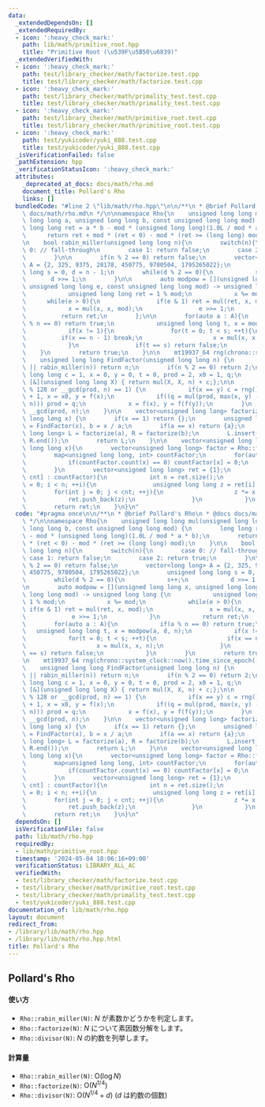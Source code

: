 ```yaml
---
data:
  _extendedDependsOn: []
  _extendedRequiredBy:
  - icon: ':heavy_check_mark:'
    path: lib/math/primitive_root.hpp
    title: "Primitive Root (\u539F\u5B50\u6839)"
  _extendedVerifiedWith:
  - icon: ':heavy_check_mark:'
    path: test/library_checker/math/factorize.test.cpp
    title: test/library_checker/math/factorize.test.cpp
  - icon: ':heavy_check_mark:'
    path: test/library_checker/math/primality_test.test.cpp
    title: test/library_checker/math/primality_test.test.cpp
  - icon: ':heavy_check_mark:'
    path: test/library_checker/math/primitive_root.test.cpp
    title: test/library_checker/math/primitive_root.test.cpp
  - icon: ':heavy_check_mark:'
    path: test/yukicoder/yuki_888.test.cpp
    title: test/yukicoder/yuki_888.test.cpp
  _isVerificationFailed: false
  _pathExtension: hpp
  _verificationStatusIcon: ':heavy_check_mark:'
  attributes:
    _deprecated_at_docs: docs/math/rho.md
    document_title: Pollard's Rho
    links: []
  bundledCode: "#line 2 \"lib/math/rho.hpp\"\n\n/**\n * @brief Pollard's Rho\n * @docs\
    \ docs/math/rho.md\n */\n\nnamespace Rho{\n    unsigned long long mul(unsigned\
    \ long long a, unsigned long long b, const unsigned long long mod) {\n       \
    \ long long ret = a * b - mod * (unsigned long long)(1.0L / mod * a * b);\n  \
    \      return ret + mod * (ret < 0) - mod * (ret >= (long long) mod);\n    }\n\
    \n    bool rabin_miller(unsigned long long n){\n        switch(n){\n        case\
    \ 0: // fall-through\n        case 1: return false;\n        case 2: return true;\n\
    \        }\n\n        if(n % 2 == 0) return false;\n        vector<long long>\
    \ A = {2, 325, 9375, 28178, 450775, 9780504, 1795265022};\n        unsigned long\
    \ long s = 0, d = n - 1;\n        while(d % 2 == 0){\n            s++;\n     \
    \       d >>= 1;\n        }\n\n        auto modpow = [](unsigned long long x,\
    \ unsigned long long e, const unsigned long long mod) -> unsigned long long {\n\
    \            unsigned long long ret = 1 % mod;\n            x %= mod;\n      \
    \      while(e > 0){\n                if(e & 1) ret = mul(ret, x, mod);\n    \
    \            x = mul(x, x, mod);\n                e >>= 1;\n            }\n  \
    \          return ret;\n        };\n\n        for(auto a : A){\n            if(a\
    \ % n == 0) return true;\n            unsigned long long t, x = modpow(a, d, n);\n\
    \            if(x != 1){\n                for(t = 0; t < s; ++t){\n          \
    \          if(x == n - 1) break;\n                    x = mul(x, x, n);\n    \
    \            }\n                if(t == s) return false;\n            }\n    \
    \    }\n        return true;\n    }\n\n    mt19937_64 rng(chrono::system_clock::now().time_since_epoch().count());\n\
    \    unsigned long long FindFactor(unsigned long long n) {\n        if(n == 1\
    \ || rabin_miller(n)) return n;\n        if(n % 2 == 0) return 2;\n        unsigned\
    \ long long c = 1, x = 0, y = 0, t = 0, prod = 2, x0 = 1, q;\n        auto f =\
    \ [&](unsigned long long X) { return mul(X, X, n) + c;};\n\n        while(t++\
    \ % 128 or __gcd(prod, n) == 1) {\n            if(x == y) c = rng() % (n - 1)\
    \ + 1, x = x0, y = f(x);\n            if((q = mul(prod, max(x, y) - min(x, y),\
    \ n))) prod = q;\n            x = f(x), y = f(f(y));\n        }\n        return\
    \ __gcd(prod, n);\n    }\n\n    vector<unsigned long long> factorize(unsigned\
    \ long long x) {\n        if(x == 1) return {};\n        unsigned long long a\
    \ = FindFactor(x), b = x / a;\n        if(a == x) return {a};\n        vector<unsigned\
    \ long long> L = factorize(a), R = factorize(b);\n        L.insert(L.end(), R.begin(),\
    \ R.end());\n        return L;\n    }\n\n    vector<unsigned long long> divisor(unsigned\
    \ long long x){\n        vector<unsigned long long> factor = Rho::factorize(x);\n\
    \        map<unsigned long long, int> countFactor;\n        for(auto x : factor){\n\
    \            if(countFactor.count(x) == 0) countFactor[x] = 0;\n            countFactor[x]++;\n\
    \        }\n        vector<unsigned long long> ret = {1};\n        for(auto [x,\
    \ cnt] : countFactor){\n            int n = ret.size();\n            for(int i\
    \ = 0; i < n; ++i){\n                unsigned long long z = ret[i];\n        \
    \        for(int j = 0; j < cnt; ++j){\n                    z *= x;\n        \
    \            ret.push_back(z);\n                }\n            }\n        }\n\
    \        return ret;\n    }\n}\n"
  code: "#pragma once\n\n/**\n * @brief Pollard's Rho\n * @docs docs/math/rho.md\n\
    \ */\n\nnamespace Rho{\n    unsigned long long mul(unsigned long long a, unsigned\
    \ long long b, const unsigned long long mod) {\n        long long ret = a * b\
    \ - mod * (unsigned long long)(1.0L / mod * a * b);\n        return ret + mod\
    \ * (ret < 0) - mod * (ret >= (long long) mod);\n    }\n\n    bool rabin_miller(unsigned\
    \ long long n){\n        switch(n){\n        case 0: // fall-through\n       \
    \ case 1: return false;\n        case 2: return true;\n        }\n\n        if(n\
    \ % 2 == 0) return false;\n        vector<long long> A = {2, 325, 9375, 28178,\
    \ 450775, 9780504, 1795265022};\n        unsigned long long s = 0, d = n - 1;\n\
    \        while(d % 2 == 0){\n            s++;\n            d >>= 1;\n        }\n\
    \n        auto modpow = [](unsigned long long x, unsigned long long e, const unsigned\
    \ long long mod) -> unsigned long long {\n            unsigned long long ret =\
    \ 1 % mod;\n            x %= mod;\n            while(e > 0){\n               \
    \ if(e & 1) ret = mul(ret, x, mod);\n                x = mul(x, x, mod);\n   \
    \             e >>= 1;\n            }\n            return ret;\n        };\n\n\
    \        for(auto a : A){\n            if(a % n == 0) return true;\n         \
    \   unsigned long long t, x = modpow(a, d, n);\n            if(x != 1){\n    \
    \            for(t = 0; t < s; ++t){\n                    if(x == n - 1) break;\n\
    \                    x = mul(x, x, n);\n                }\n                if(t\
    \ == s) return false;\n            }\n        }\n        return true;\n    }\n\
    \n    mt19937_64 rng(chrono::system_clock::now().time_since_epoch().count());\n\
    \    unsigned long long FindFactor(unsigned long long n) {\n        if(n == 1\
    \ || rabin_miller(n)) return n;\n        if(n % 2 == 0) return 2;\n        unsigned\
    \ long long c = 1, x = 0, y = 0, t = 0, prod = 2, x0 = 1, q;\n        auto f =\
    \ [&](unsigned long long X) { return mul(X, X, n) + c;};\n\n        while(t++\
    \ % 128 or __gcd(prod, n) == 1) {\n            if(x == y) c = rng() % (n - 1)\
    \ + 1, x = x0, y = f(x);\n            if((q = mul(prod, max(x, y) - min(x, y),\
    \ n))) prod = q;\n            x = f(x), y = f(f(y));\n        }\n        return\
    \ __gcd(prod, n);\n    }\n\n    vector<unsigned long long> factorize(unsigned\
    \ long long x) {\n        if(x == 1) return {};\n        unsigned long long a\
    \ = FindFactor(x), b = x / a;\n        if(a == x) return {a};\n        vector<unsigned\
    \ long long> L = factorize(a), R = factorize(b);\n        L.insert(L.end(), R.begin(),\
    \ R.end());\n        return L;\n    }\n\n    vector<unsigned long long> divisor(unsigned\
    \ long long x){\n        vector<unsigned long long> factor = Rho::factorize(x);\n\
    \        map<unsigned long long, int> countFactor;\n        for(auto x : factor){\n\
    \            if(countFactor.count(x) == 0) countFactor[x] = 0;\n            countFactor[x]++;\n\
    \        }\n        vector<unsigned long long> ret = {1};\n        for(auto [x,\
    \ cnt] : countFactor){\n            int n = ret.size();\n            for(int i\
    \ = 0; i < n; ++i){\n                unsigned long long z = ret[i];\n        \
    \        for(int j = 0; j < cnt; ++j){\n                    z *= x;\n        \
    \            ret.push_back(z);\n                }\n            }\n        }\n\
    \        return ret;\n    }\n}\n"
  dependsOn: []
  isVerificationFile: false
  path: lib/math/rho.hpp
  requiredBy:
  - lib/math/primitive_root.hpp
  timestamp: '2024-05-04 18:06:16+09:00'
  verificationStatus: LIBRARY_ALL_AC
  verifiedWith:
  - test/library_checker/math/factorize.test.cpp
  - test/library_checker/math/primitive_root.test.cpp
  - test/library_checker/math/primality_test.test.cpp
  - test/yukicoder/yuki_888.test.cpp
documentation_of: lib/math/rho.hpp
layout: document
redirect_from:
- /library/lib/math/rho.hpp
- /library/lib/math/rho.hpp.html
title: Pollard's Rho
---
```

## Pollard's Rho

#### 使い方

- `Rho::rabin_miller(N)`: $N$ が素数かどうかを判定します。
- `Rho::factorize(N)`: $N$ について素因数分解をします。
- `Rho::divisor(N)`: $N$ の約数を列挙します。

#### 計算量

- `Rho::rabin_miller(N)`: $\mathrm{O}(\log N)$
- `Rho::factorize(N)`: $\mathrm{O}(N^{1/4})$
- `Rho::divisor(N)`: $\mathrm{O}(N^{1/4} + d)$ ($d$ は約数の個数)
